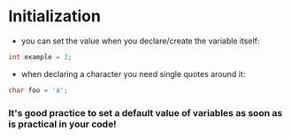 # Initialization

- you can set the value when you declare/create the variable itself:
```c
int example = 3;
````

- when declaring a character you need single quotes around it:
````c
char foo = 'a';
````
### It's good practice to set a default value of variables as soon as is practical in your code!